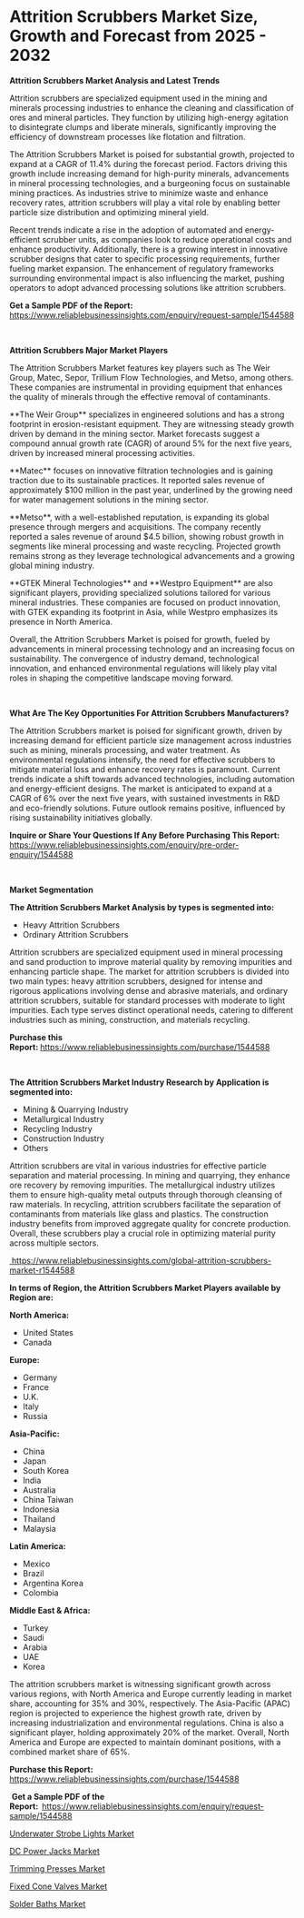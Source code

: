 <p><h1>Attrition Scrubbers Market Size, Growth and Forecast from 2025 - 2032</h1></p><p><strong>Attrition Scrubbers Market Analysis and Latest Trends</strong></p>
<p><p>Attrition scrubbers are specialized equipment used in the mining and minerals processing industries to enhance the cleaning and classification of ores and mineral particles. They function by utilizing high-energy agitation to disintegrate clumps and liberate minerals, significantly improving the efficiency of downstream processes like flotation and filtration.</p><p>The Attrition Scrubbers Market is poised for substantial growth, projected to expand at a CAGR of 11.4% during the forecast period. Factors driving this growth include increasing demand for high-purity minerals, advancements in mineral processing technologies, and a burgeoning focus on sustainable mining practices. As industries strive to minimize waste and enhance recovery rates, attrition scrubbers will play a vital role by enabling better particle size distribution and optimizing mineral yield.</p><p>Recent trends indicate a rise in the adoption of automated and energy-efficient scrubber units, as companies look to reduce operational costs and enhance productivity. Additionally, there is a growing interest in innovative scrubber designs that cater to specific processing requirements, further fueling market expansion. The enhancement of regulatory frameworks surrounding environmental impact is also influencing the market, pushing operators to adopt advanced processing solutions like attrition scrubbers.</p></p>
<p><strong>Get a Sample PDF of the Report:&nbsp;</strong> <a href="https://www.reliablebusinessinsights.com/enquiry/request-sample/1544588?utm_campaign=1873&utm_medium=2&utm_source=Github&utm_content=ia&utm_term=17022025&utm_id=attrition-scrubbers">https://www.reliablebusinessinsights.com/enquiry/request-sample/1544588</a></p>
<p>&nbsp;</p>
<p><strong>Attrition Scrubbers Major Market Players</strong></p>
<p><p>The Attrition Scrubbers Market features key players such as The Weir Group, Matec, Sepor, Trillium Flow Technologies, and Metso, among others. These companies are instrumental in providing equipment that enhances the quality of minerals through the effective removal of contaminants.</p><p>**The Weir Group** specializes in engineered solutions and has a strong footprint in erosion-resistant equipment. They are witnessing steady growth driven by demand in the mining sector. Market forecasts suggest a compound annual growth rate (CAGR) of around 5% for the next five years, driven by increased mineral processing activities.</p><p>**Matec** focuses on innovative filtration technologies and is gaining traction due to its sustainable practices. It reported sales revenue of approximately $100 million in the past year, underlined by the growing need for water management solutions in the mining sector.</p><p>**Metso**, with a well-established reputation, is expanding its global presence through mergers and acquisitions. The company recently reported a sales revenue of around $4.5 billion, showing robust growth in segments like mineral processing and waste recycling. Projected growth remains strong as they leverage technological advancements and a growing global mining industry.</p><p>**GTEK Mineral Technologies** and **Westpro Equipment** are also significant players, providing specialized solutions tailored for various mineral industries. These companies are focused on product innovation, with GTEK expanding its footprint in Asia, while Westpro emphasizes its presence in North America.</p><p>Overall, the Attrition Scrubbers Market is poised for growth, fueled by advancements in mineral processing technology and an increasing focus on sustainability. The convergence of industry demand, technological innovation, and enhanced environmental regulations will likely play vital roles in shaping the competitive landscape moving forward.</p></p>
<p>&nbsp;</p>
<p><strong>What Are The Key Opportunities For Attrition Scrubbers Manufacturers?</strong></p>
<p><p>The Attrition Scrubbers market is poised for significant growth, driven by increasing demand for efficient particle size management across industries such as mining, minerals processing, and water treatment. As environmental regulations intensify, the need for effective scrubbers to mitigate material loss and enhance recovery rates is paramount. Current trends indicate a shift towards advanced technologies, including automation and energy-efficient designs. The market is anticipated to expand at a CAGR of 6% over the next five years, with sustained investments in R&D and eco-friendly solutions. Future outlook remains positive, influenced by rising sustainability initiatives globally.</p></p>
<p><strong>Inquire or Share Your Questions If Any Before Purchasing This Report:</strong> <a href="https://www.reliablebusinessinsights.com/enquiry/pre-order-enquiry/1544588?utm_campaign=1873&utm_medium=2&utm_source=Github&utm_content=ia&utm_term=17022025&utm_id=attrition-scrubbers">https://www.reliablebusinessinsights.com/enquiry/pre-order-enquiry/1544588</a></p>
<p>&nbsp;</p>
<p><strong>Market Segmentation</strong></p>
<p><strong>The Attrition Scrubbers Market Analysis by types is segmented into:</strong></p>
<p><ul><li>Heavy Attrition Scrubbers</li><li>Ordinary Attrition Scrubbers</li></ul></p>
<p><p>Attrition scrubbers are specialized equipment used in mineral processing and sand production to improve material quality by removing impurities and enhancing particle shape. The market for attrition scrubbers is divided into two main types: heavy attrition scrubbers, designed for intense and rigorous applications involving dense and abrasive materials, and ordinary attrition scrubbers, suitable for standard processes with moderate to light impurities. Each type serves distinct operational needs, catering to different industries such as mining, construction, and materials recycling.</p></p>
<p><strong>Purchase this Report:&nbsp;</strong><a href="https://www.reliablebusinessinsights.com/purchase/1544588?utm_campaign=1873&utm_medium=2&utm_source=Github&utm_content=ia&utm_term=17022025&utm_id=attrition-scrubbers">https://www.reliablebusinessinsights.com/purchase/1544588</a></p>
<p>&nbsp;</p>
<p><strong>The Attrition Scrubbers Market Industry Research by Application is segmented into:</strong></p>
<p><ul><li>Mining & Quarrying Industry</li><li>Metallurgical Industry</li><li>Recycling Industry</li><li>Construction Industry</li><li>Others</li></ul></p>
<p><p>Attrition scrubbers are vital in various industries for effective particle separation and material processing. In mining and quarrying, they enhance ore recovery by removing impurities. The metallurgical industry utilizes them to ensure high-quality metal outputs through thorough cleansing of raw materials. In recycling, attrition scrubbers facilitate the separation of contaminants from materials like glass and plastics. The construction industry benefits from improved aggregate quality for concrete production. Overall, these scrubbers play a crucial role in optimizing material purity across multiple sectors.</p></p>
<p><a href="https://www.reliablebusinessinsights.com/global-attrition-scrubbers-market-r1544588?utm_campaign=1873&utm_medium=2&utm_source=Github&utm_content=ia&utm_term=17022025&utm_id=attrition-scrubbers">&nbsp;https://www.reliablebusinessinsights.com/global-attrition-scrubbers-market-r1544588</a></p>
<p><strong>In terms of Region, the Attrition Scrubbers Market Players available by Region are:</strong></p>
<p>
    <p> <strong> North America: </strong>
        <ul>
            <li>United States</li>
            <li>Canada</li>
        </ul>
        </p> 
    <p> <strong> Europe: </strong>
        <ul>
            <li>Germany</li>
            <li>France</li>
            <li>U.K.</li>
            <li>Italy</li>
            <li>Russia</li>
        </ul>
        </p> 
    <p> <strong> Asia-Pacific: </strong>
        <ul>
            <li>China</li>
            <li>Japan</li>
            <li>South Korea</li>
            <li>India</li>
            <li>Australia</li>
            <li>China Taiwan</li>
            <li>Indonesia</li>
            <li>Thailand</li>
            <li>Malaysia</li>
        </ul>
        </p> 
    <p> <strong> Latin America: </strong>
        <ul>
            <li>Mexico</li>
            <li>Brazil</li>
            <li>Argentina Korea</li>
            <li>Colombia</li>
        </ul>
        </p> 
    <p> <strong> Middle East & Africa: </strong>
        <ul>
            <li>Turkey</li>
            <li>Saudi</li>
            <li>Arabia</li>
            <li>UAE</li>
            <li>Korea</li>
        </ul>
    </p>
    </p>
<p><p>The attrition scrubbers market is witnessing significant growth across various regions, with North America and Europe currently leading in market share, accounting for 35% and 30%, respectively. The Asia-Pacific (APAC) region is projected to experience the highest growth rate, driven by increasing industrialization and environmental regulations. China is also a significant player, holding approximately 20% of the market. Overall, North America and Europe are expected to maintain dominant positions, with a combined market share of 65%.</p></p>
<p><strong>Purchase this Report: </strong><a href="https://www.reliablebusinessinsights.com/purchase/1544588?utm_campaign=1873&utm_medium=2&utm_source=Github&utm_content=ia&utm_term=17022025&utm_id=attrition-scrubbers">https://www.reliablebusinessinsights.com/purchase/1544588</a></p>
<p>&nbsp;<strong>Get a Sample PDF of the Report:&nbsp;&nbsp;</strong><a href="https://www.reliablebusinessinsights.com/enquiry/request-sample/1544588?utm_campaign=1873&utm_medium=2&utm_source=Github&utm_content=ia&utm_term=17022025&utm_id=attrition-scrubbers">https://www.reliablebusinessinsights.com/enquiry/request-sample/1544588</a></p>
<p><strong></strong></p>
<p><p><a href="https://github.com/raquinyagua/Market-Research-Report-List-1/blob/main/underwater-strobe-lights-market.md?utm_campaign=1873&utm_medium=2&utm_source=Github&utm_content=ia&utm_term=17022025&utm_id=attrition-scrubbers">Underwater Strobe Lights Market</a></p><p><a href="https://github.com/chinwonhanie/Market-Research-Report-List-1/blob/main/dc-power-jacks-market.md?utm_campaign=1873&utm_medium=2&utm_source=Github&utm_content=ia&utm_term=17022025&utm_id=attrition-scrubbers">DC Power Jacks Market</a></p><p><a href="https://github.com/ziwersekos/Market-Research-Report-List-1/blob/main/trimming-presses-market.md?utm_campaign=1873&utm_medium=2&utm_source=Github&utm_content=ia&utm_term=17022025&utm_id=attrition-scrubbers">Trimming Presses Market</a></p><p><a href="https://github.com/domnikgisken/Market-Research-Report-List-1/blob/main/fixed-cone-valves-market.md?utm_campaign=1873&utm_medium=2&utm_source=Github&utm_content=ia&utm_term=17022025&utm_id=attrition-scrubbers">Fixed Cone Valves Market</a></p><p><a href="https://github.com/shirlantosx7/Market-Research-Report-List-1/blob/main/solder-baths-market.md?utm_campaign=1873&utm_medium=2&utm_source=Github&utm_content=ia&utm_term=17022025&utm_id=attrition-scrubbers">Solder Baths Market</a></p></p>